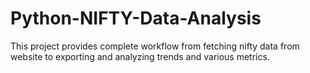 # Python-NIFTY-Data-Analysis
This project provides complete workflow from fetching nifty data from website to exporting and analyzing trends and various metrics.
